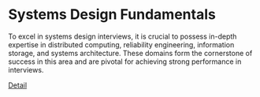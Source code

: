 # Systems Design Fundamentals

To excel in systems design interviews, it is crucial to possess in-depth expertise in distributed computing, reliability engineering, information storage, and systems architecture. These domains form the cornerstone of success in this area and are pivotal for achieving strong performance in interviews. 

[Detail](https://eduitfree.com/courses/systems-design-fundamentals)